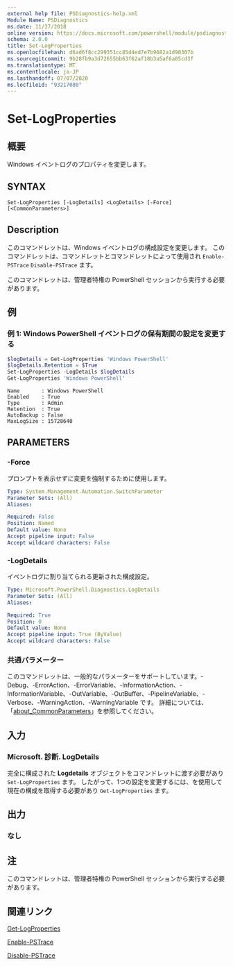 ```yaml
---
external help file: PSDiagnostics-help.xml
Module Name: PSDiagnostics
ms.date: 11/27/2018
online version: https://docs.microsoft.com/powershell/module/psdiagnostics/set-logproperties?view=powershell-6&WT.mc_id=ps-gethelp
schema: 2.0.0
title: Set-LogProperties
ms.openlocfilehash: d6ad6f8cc299351cc85d4ed7e7b9682a1d90307b
ms.sourcegitcommit: 9b28fb9a3d72655bb63f62af18b3a5af6a05cd3f
ms.translationtype: MT
ms.contentlocale: ja-JP
ms.lasthandoff: 07/07/2020
ms.locfileid: "93217080"
---
```

# Set-LogProperties

## 概要
Windows イベントログのプロパティを変更します。

## SYNTAX

```
Set-LogProperties [-LogDetails] <LogDetails> [-Force] [<CommonParameters>]
```

## Description

このコマンドレットは、Windows イベントログの構成設定を変更します。 このコマンドレットは、コマンドレットとコマンドレットによって使用され `Enable-PSTrace` `Disable-PSTrace` ます。

このコマンドレットは、管理者特権の PowerShell セッションから実行する必要があります。

## 例

### 例 1: Windows PowerShell イベントログの保有期間の設定を変更する

```powershell
$logDetails = Get-LogProperties 'Windows PowerShell'
$logDetails.Retention = $True
Set-LogProperties -LogDetails $logDetails
Get-LogProperties 'Windows PowerShell'
```

```Output
Name       : Windows PowerShell
Enabled    : True
Type       : Admin
Retention  : True
AutoBackup : False
MaxLogSize : 15728640
```

## PARAMETERS

### -Force

プロンプトを表示せずに変更を強制するために使用します。

```yaml
Type: System.Management.Automation.SwitchParameter
Parameter Sets: (All)
Aliases:

Required: False
Position: Named
Default value: None
Accept pipeline input: False
Accept wildcard characters: False
```

### -LogDetails

イベントログに割り当てられる更新された構成設定。

```yaml
Type: Microsoft.PowerShell.Diagnostics.LogDetails
Parameter Sets: (All)
Aliases:

Required: True
Position: 0
Default value: None
Accept pipeline input: True (ByValue)
Accept wildcard characters: False
```

### 共通パラメーター

このコマンドレットは、一般的なパラメーターをサポートしています。-Debug、-ErrorAction、-ErrorVariable、-InformationAction、-InformationVariable、-OutVariable、-OutBuffer、-PipelineVariable、-Verbose、-WarningAction、-WarningVariable です。 詳細については、「[about_CommonParameters](https://go.microsoft.com/fwlink/?LinkID=113216)」を参照してください。

## 入力

### Microsoft. 診断. LogDetails

完全に構成された **Logdetails** オブジェクトをコマンドレットに渡す必要があり `Set-LogProperties` ます。
したがって、1つの設定を変更するには、を使用して現在の構成を取得する必要があり `Get-LogProperties` ます。

## 出力

### なし

## 注

このコマンドレットは、管理者特権の PowerShell セッションから実行する必要があります。

## 関連リンク

[Get-LogProperties](Get-LogProperties.md)

[Enable-PSTrace](Enable-PSTrace.md)

[Disable-PSTrace](Disable-PSTrace.md)
